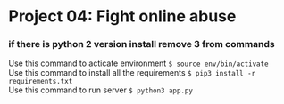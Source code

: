 # Project 04: Fight online abuse
### if there is python 2 version install remove 3 from  commands
Use this command to acticate environment `$ source env/bin/activate`
<br>
Use this command to install all the requirements
`$ pip3 install -r requirements.txt`
<br>
Use this command to run server `$ python3 app.py`
<br>
